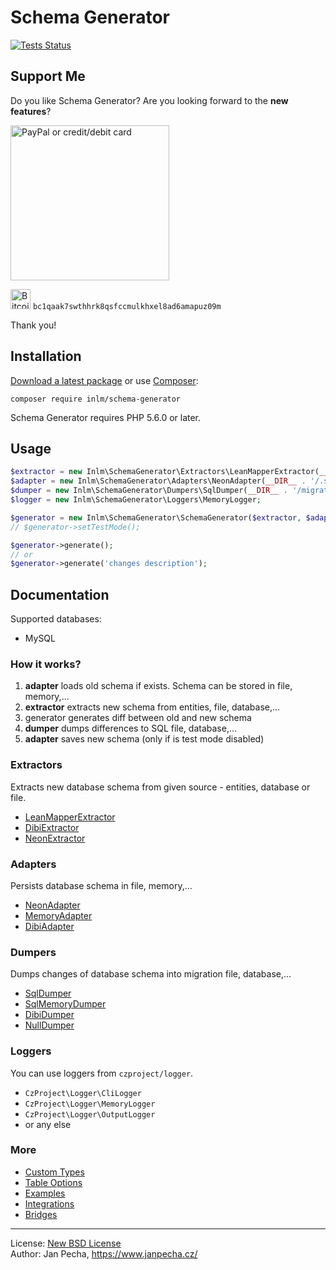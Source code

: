 
# Schema Generator

[![Tests Status](https://github.com/inlm/schema-generator/workflows/Tests/badge.svg)](https://github.com/inlm/schema-generator/actions)


Support Me
----------

Do you like Schema Generator? Are you looking forward to the **new features**?

<a href="https://www.paypal.com/donate?hosted_button_id=9UMAMPL6965ZW"><img src="https://buymecoffee.intm.org/img/schema-generator-paypal-donate@2x.png" alt="PayPal or credit/debit card" width="254" height="248"></a>

<img src="https://buymecoffee.intm.org/img/bitcoin@2x.png" alt="Bitcoin" height="32"> `bc1qaak7swthhrk8qsfccmulkhxel8ad6amapuz09m`

Thank you!


## Installation

[Download a latest package](https://github.com/inlm/schema-generator/releases) or use [Composer](http://getcomposer.org/):

```
composer require inlm/schema-generator
```

Schema Generator requires PHP 5.6.0 or later.


## Usage

```php
$extractor = new Inlm\SchemaGenerator\Extractors\LeanMapperExtractor(__DIR__ . '/model/Entities/', new LeanMapper\DefaultMapper);
$adapter = new Inlm\SchemaGenerator\Adapters\NeonAdapter(__DIR__ . '/.schema.neon');
$dumper = new Inlm\SchemaGenerator\Dumpers\SqlDumper(__DIR__ . '/migrations/structures/');
$logger = new Inlm\SchemaGenerator\Loggers\MemoryLogger;

$generator = new Inlm\SchemaGenerator\SchemaGenerator($extractor, $adapter, $dumper, $logger, Inlm\SchemaGenerator\Database::MYSQL);
// $generator->setTestMode();

$generator->generate();
// or
$generator->generate('changes description');
```

## Documentation

Supported databases:

* MySQL


### How it works?

1) **adapter** loads old schema if exists. Schema can be stored in file, memory,...
2) **extractor** extracts new schema from entities, file, database,...
3) generator generates diff between old and new schema
4) **dumper** dumps differences to SQL file, database,...
5) **adapter** saves new schema (only if is test mode disabled)


### Extractors

Extracts new database schema from given source - entities, database or file.

* [LeanMapperExtractor](docs/leanmapper-extractor.md)
* [DibiExtractor](docs/dibi-extractor.md)
* [NeonExtractor](docs/neon-extractor.md)


### Adapters

Persists database schema in file, memory,...

- [NeonAdapter](docs/neon-adapter.md)
- [MemoryAdapter](docs/memory-adapter.md)
- [DibiAdapter](docs/dibi-adapter.md)


### Dumpers

Dumps changes of database schema into migration file, database,...

* [SqlDumper](docs/sql-dumper.md)
* [SqlMemoryDumper](docs/sql-memory-dumper.md)
* [DibiDumper](docs/dibi-dumper.md)
* [NullDumper](docs/null-dumper.md)


### Loggers

You can use loggers from `czproject/logger`.

* `CzProject\Logger\CliLogger`
* `CzProject\Logger\MemoryLogger`
* `CzProject\Logger\OutputLogger`
* or any else


### More

* [Custom Types](docs/custom-types.md)
* [Table Options](docs/table-options.md)
* [Examples](docs/examples.md)
* [Integrations](docs/integrations.md)
* [Bridges](docs/bridges.md)


------------------------------

License: [New BSD License](license.md)
<br>Author: Jan Pecha, https://www.janpecha.cz/
